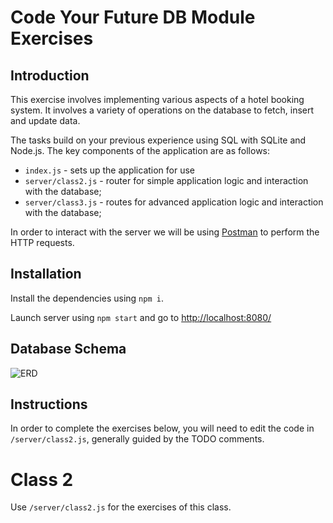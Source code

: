 # Code Your Future DB Module Exercises

## Introduction

This exercise involves implementing various aspects of a hotel booking system. It involves a variety of operations on the database to fetch, insert and update data.

The tasks build on your previous experience using SQL with SQLite and Node.js. The key components of the application are as follows:

* `index.js` - sets up the application for use
* `server/class2.js` - router for simple application logic and interaction with the database;
* `server/class3.js` - routes for advanced application logic and interaction with the database;

In order to interact with the server we will be using [Postman](https://www.getpostman.com/) to perform the HTTP requests.

## Installation

Install the dependencies using `npm i`.

Launch server using `npm start` and go to [http://localhost:8080/](http://localhost:8080/)


## Database Schema

![ERD](http://i.imgur.com/Wlqfao1.png)


## Instructions

In order to complete the exercises below, you will need to edit the code in `/server/class2.js`, generally guided by the TODO comments.


# Class 2

Use `/server/class2.js` for the exercises of this class.
